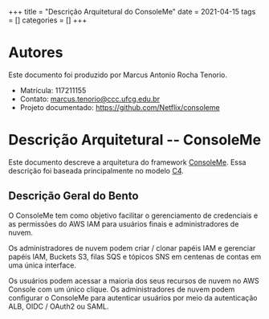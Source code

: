 +++
title = "Descrição Arquitetural do ConsoleMe"
date = 2021-04-15
tags = []
categories = []
+++

# Autores

Este documento foi produzido por Marcus Antonio Rocha Tenorio.

- Matrícula: 117211155
- Contato: marcus.tenorio@ccc.ufcg.edu.br
- Projeto documentado: https://github.com/Netflix/consoleme

# Descrição Arquitetural -- ConsoleMe

Este documento descreve a arquitetura do framework [ConsoleMe](https://github.com/Netflix/consoleme). Essa descrição foi baseada principalmente no modelo [C4](https://c4model.com/).


## Descrição Geral do Bento

O ConsoleMe tem como objetivo facilitar o gerenciamento de credenciais e as permissões do AWS IAM para usuários finais e administradores de nuvem.

Os administradores de nuvem podem criar / clonar papéis IAM e gerenciar papéis IAM, Buckets S3, filas SQS e tópicos SNS em centenas de contas em uma única interface.

Os usuários podem acessar a maioria dos seus recursos de nuvem no AWS Console com um único clique. Os administradores de nuvem podem configurar o ConsoleMe para autenticar usuários por meio da autenticação ALB, OIDC / OAuth2 ou SAML.
